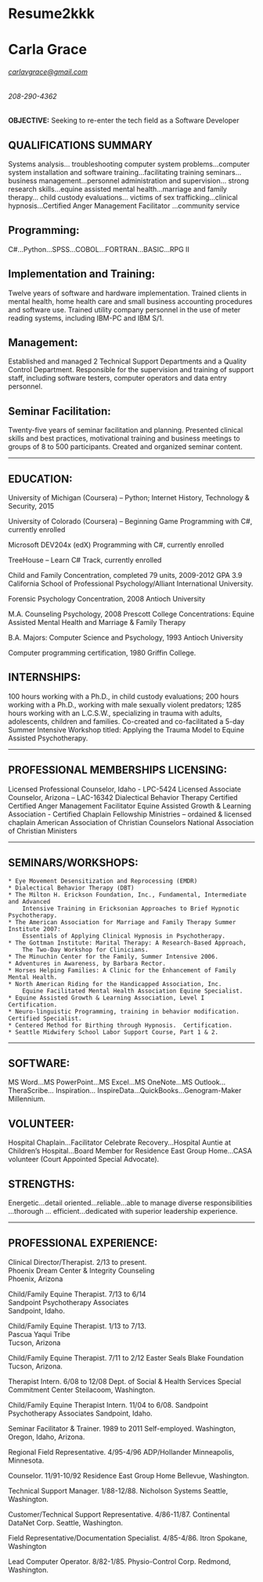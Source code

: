 # Resume2kkk
# Carla Grace
 ###### carlavgrace@gmail.com
 ###### 208-290-4362

**OBJECTIVE:**   Seeking to re-enter the tech field as a Software Developer

## QUALIFICATIONS SUMMARY
Systems analysis… troubleshooting computer system problems…computer system installation and software training…facilitating training seminars… business management…personnel administration and supervision… strong research skills…equine assisted mental health…marriage and family therapy… child custody evaluations… victims of sex trafficking…clinical hypnosis…Certified Anger Management Facilitator …community service

## Programming:	
C#...Python…SPSS…COBOL…FORTRAN…BASIC…RPG II

## Implementation and Training:	
Twelve years of software and hardware implementation.  Trained clients in mental health, home health care and small business accounting procedures and software use.  Trained utility company personnel in the use of meter reading systems, including IBM-PC and IBM S/1.

## Management:	
Established and managed 2 Technical Support Departments and a Quality Control Department.  Responsible for the supervision and training of support staff, including software testers, computer operators and data entry personnel.

## Seminar Facilitation:	
Twenty-five years of seminar facilitation and planning.  Presented clinical skills and best practices, motivational training and business meetings to groups of 8 to 500 participants.  Created and organized seminar content.  
________________________________________________________________________________________
## EDUCATION:		
  University of Michigan (Coursera) – Python; Internet History, Technology & Security, 2015
  
  University of Colorado  (Coursera) – Beginning Game Programming with C#, currently enrolled
  
  Microsoft DEV204x (edX) Programming with C#, currently enrolled
  
  TreeHouse – Learn C# Track, currently enrolled 

  Child and Family Concentration, completed 79 units, 2009-2012 GPA 3.9  
  California School of Professional Psychology/Alliant International University.

  Forensic Psychology Concentration, 2008
  Antioch University

  M.A. Counseling Psychology, 2008
  Prescott College
	Concentrations: Equine Assisted Mental Health and Marriage & Family Therapy
	
  B.A. Majors: Computer Science and Psychology, 1993
  Antioch University

  Computer programming certification, 1980
  Griffin College.

## INTERNSHIPS:
100 hours working with a Ph.D., in child custody evaluations; 200 hours working with a Ph.D., working with male sexually violent predators; 1285 hours working with an L.C.S.W., specializing in trauma with adults, adolescents, children and families.  Co-created and co-facilitated a 5-day Summer Intensive Workshop titled: Applying the Trauma Model to Equine Assisted Psychotherapy.  
___________________________________________________________________________________________________________________________________________________
## PROFESSIONAL MEMBERSHIPS LICENSING:
Licensed Professional Counselor, Idaho - LPC-5424
Licensed Associate Counselor, Arizona – LAC-16342
Dialectical Behavior Therapy Certified
Certified Anger Management Facilitator
Equine Assisted Growth & Learning Association - Certified
Chaplain Fellowship Ministries – ordained & licensed chaplain
American Association of Christian Counselors
National Association of Christian Ministers
_______________________________________________________________________________________
## SEMINARS/WORKSHOPS:
	* Eye Movement Desensitization and Reprocessing (EMDR)
	* Dialectical Behavior Therapy (DBT) 
	* The Milton H. Erickson Foundation, Inc., Fundamental, Intermediate and Advanced
		Intensive Training in Ericksonian Approaches to Brief Hypnotic Psychotherapy.
	* The American Association for Marriage and Family Therapy Summer Institute 2007:
		Essentials of Applying Clinical Hypnosis in Psychotherapy.
	* The Gottman Institute: Marital Therapy: A Research-Based Approach, 
		The Two-Day Workshop for Clinicians.
	* The Minuchin Center for the Family, Summer Intensive 2006.
	* Adventures in Awareness, by Barbara Rector.
	* Horses Helping Families: A Clinic for the Enhancement of Family Mental Health.
	* North American Riding for the Handicapped Association, Inc. 
		Equine Facilitated Mental Health Association Equine Specialist. 
	* Equine Assisted Growth & Learning Association, Level I Certification. 
	* Neuro-linguistic Programming, training in behavior modification.  Certified Specialist. 
	* Centered Method for Birthing through Hypnosis.  Certification. 
	* Seattle Midwifery School Labor Support Course, Part 1 & 2. 
_______________________________________________________________________________________________________________________________________
## SOFTWARE:	
MS Word…MS PowerPoint…MS Excel…MS OneNote…MS Outlook…TheraScribe… Inspiration… InspireData…QuickBooks…Genogram-Maker Millennium.

## VOLUNTEER:	
Hospital Chaplain…Facilitator Celebrate Recovery...Hospital Auntie at Children’s Hospital…Board Member for Residence East Group Home…CASA volunteer (Court Appointed Special Advocate).

## STRENGTHS:	
Energetic…detail oriented…reliable…able to manage diverse responsibilities …thorough … efficient…dedicated with superior leadership experience.
_______________________________________________________________________________________________________________________________________

## PROFESSIONAL EXPERIENCE:
 
Clinical Director/Therapist.  2/13 to present.  
Phoenix Dream Center & Integrity Counseling  
Phoenix, Arizona  

Child/Family Equine Therapist.  7/13 to 6/14  
Sandpoint Psychotherapy Associates  
Sandpoint, Idaho.  

Child/Family Equine Therapist.  1/13 to 7/13.  	
Pascua Yaqui Tribe  
Tucson, Arizona  

Child/Family Equine Therapist.  7/11 to 2/12
Easter Seals Blake Foundation
Tucson, Arizona.

Therapist Intern.  6/08 to 12/08
Dept. of Social & Health Services
Special Commitment Center
Steilacoom, Washington.

Child/Family Equine Therapist Intern. 11/04 to 6/08.
Sandpoint Psychotherapy Associates
Sandpoint, Idaho.

Seminar Facilitator & Trainer.  1989 to 2011
Self-employed.
Washington, Oregon, Idaho, Arizona. 

Regional Field Representative.  4/95-4/96
ADP/Hollander
Minneapolis, Minnesota.

Counselor.  11/91-10/92
Residence East Group Home
Bellevue, Washington.

Technical Support Manager.  1/88-12/88.
Nicholson Systems
Seattle, Washington.

Customer/Technical Support Representative.  4/86-11/87.
Continental DataNet Corp. 
Seattle, Washington.

Field Representative/Documentation Specialist. 4/85-4/86.
Itron
Spokane, Washington

Lead Computer Operator.  8/82-1/85.
Physio-Control Corp.
Redmond, Washington.
